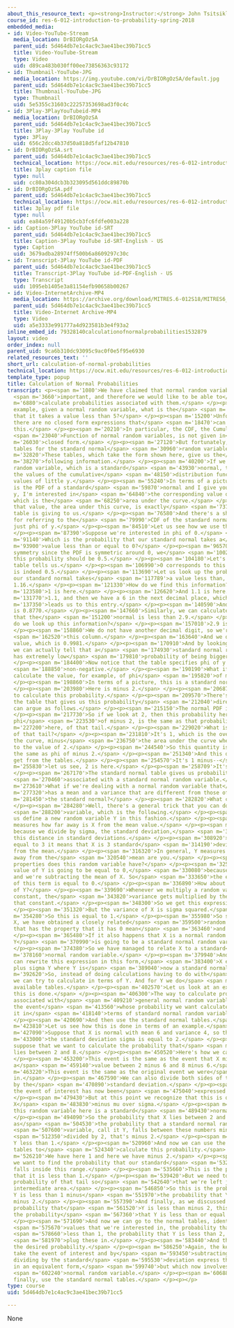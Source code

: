 ```yaml
---
about_this_resource_text: <p><strong>Instructor:</strong> John Tsitsiklis</p>
course_id: res-6-012-introduction-to-probability-spring-2018
embedded_media:
- id: Video-YouTube-Stream
  media_location: DrBIORgOzSA
  parent_uid: 5d464db7e1c4ac9c3ae41bec39b71cc5
  title: Video-YouTube-Stream
  type: Video
  uid: d89ca483b030ff00ee73856363c93172
- id: Thumbnail-YouTube-JPG
  media_location: https://img.youtube.com/vi/DrBIORgOzSA/default.jpg
  parent_uid: 5d464db7e1c4ac9c3ae41bec39b71cc5
  title: Thumbnail-YouTube-JPG
  type: Thumbnail
  uid: 5e5355c31603c22257353698ad3f0c4c
- id: 3Play-3PlayYouTubeid-MP4
  media_location: DrBIORgOzSA
  parent_uid: 5d464db7e1c4ac9c3ae41bec39b71cc5
  title: 3Play-3Play YouTube id
  type: 3Play
  uid: 656c2dcc4b37d50a818d5faf12b47810
- id: DrBIORgOzSA.srt
  parent_uid: 5d464db7e1c4ac9c3ae41bec39b71cc5
  technical_location: https://ocw.mit.edu/resources/res-6-012-introduction-to-probability-spring-2018/part-i-the-fundamentals/calculation-of-normal-probabilities/DrBIORgOzSA.srt
  title: 3play caption file
  type: null
  uid: cc80a304dcb3b323095d561ddc89870b
- id: DrBIORgOzSA.pdf
  parent_uid: 5d464db7e1c4ac9c3ae41bec39b71cc5
  technical_location: https://ocw.mit.edu/resources/res-6-012-introduction-to-probability-spring-2018/part-i-the-fundamentals/calculation-of-normal-probabilities/DrBIORgOzSA.pdf
  title: 3play pdf file
  type: null
  uid: ea84a59f49120b5cb3fc6fdfe003a228
- id: Caption-3Play YouTube id-SRT
  parent_uid: 5d464db7e1c4ac9c3ae41bec39b71cc5
  title: Caption-3Play YouTube id-SRT-English - US
  type: Caption
  uid: 3679adba28974ff500b6a8609297c30c
- id: Transcript-3Play YouTube id-PDF
  parent_uid: 5d464db7e1c4ac9c3ae41bec39b71cc5
  title: Transcript-3Play YouTube id-PDF-English - US
  type: Transcript
  uid: 1095eb1405e3a81154efb90658b00267
- id: Video-InternetArchive-MP4
  media_location: https://archive.org/download/MITRES.6-012S18/MITRES6_012S18_L08-09_300k.mp4
  parent_uid: 5d464db7e1c4ac9c3ae41bec39b71cc5
  title: Video-Internet Archive-MP4
  type: Video
  uid: a5e3333e991777a4d923581b3e4f93a2
inline_embed_id: 79328140calculationofnormalprobabilities1532879
layout: video
order_index: null
parent_uid: 9ca6b310dc93095c9ac0f0e5f95e6930
related_resources_text: ''
short_url: calculation-of-normal-probabilities
technical_location: https://ocw.mit.edu/resources/res-6-012-introduction-to-probability-spring-2018/part-i-the-fundamentals/calculation-of-normal-probabilities
template_type: popup
title: Calculation of Normal Probabilities
transcript: <p><span m='1080'>We have claimed that normal random variables are very</span>
  <span m='3660'>important, and therefore we would like to be able to</span> <span
  m='6880'>calculate probabilities associated with them.</span> </p><p><span m='9280'>For
  example, given a normal random variable, what is the</span> <span m='11940'>probability
  that it takes a value less than 5?</span> </p><p><span m='15200'>Unfortunately,
  there are no closed form expressions that</span> <span m='18470'>can help us with
  this.</span> </p><p><span m='20210'>In particular, the CDF, the Cumulative Distribution</span>
  <span m='23040'>Function of normal random variables, is not given in</span> <span
  m='26030'>closed form.</span> </p><p><span m='27120'>But fortunately, we do have
  tables for the standard normal</span> <span m='30960'>random variable.</span> </p><p><span
  m='32820'>These tables, which take the form shown here, give us the</span> <span
  m='38270'>following information.</span> </p><p><span m='40200'>If we have a normal
  random variable, which is a standard</span> <span m='43930'>normal, they tell us
  the values of the cumulative</span> <span m='48150'>distribution function for different
  values of little y.</span> </p><p><span m='55240'>In terms of a picture, if this
  is the PDF of a standard</span> <span m='59870'>normal and I give you a value little
  y, I'm interested in</span> <span m='64840'>the corresponding value of the CDF,
  which is the</span> <span m='68250'>area under the curve.</span> </p><p><span m='70150'>Well,
  that value, the area under this curve, is exactly</span> <span m='73770'>what this
  table is giving to us.</span> </p><p><span m='76580'>And there's a shorthand notation
  for referring to the</span> <span m='79990'>CDF of the standard normal, which is
  just phi of y.</span> </p><p><span m='84510'>Let us see how we use this table.</span>
  </p><p><span m='87390'>Suppose we're interested in phi of 0.</span> </p><p><span
  m='91140'>Which is the probability that our standard normal takes a</span> <span
  m='93900'>value less than or equal to 0?</span> </p><p><span m='96570'>Well, by
  symmetry since the PDF is symmetric around 0, we</span> <span m='100259'>know that
  this probability should be 0.5.</span> </p><p><span m='104180'>Let's see what the
  table tells us.</span> </p><p><span m='106990'>0 corresponds to this entry, which
  is indeed 0.5.</span> </p><p><span m='113690'>Let us look up the probability that
  our standard normal takes</span> <span m='117789'>a value less than, let's say,
  1.16.</span> </p><p><span m='121330'>How do we find this information?</span> </p><p><span
  m='123580'>1 is here.</span> </p><p><span m='126620'>And 1.1 is here.</span> </p><p><span
  m='131770'>1.1, and then we have a 6 in the next decimal place, which</span> <span
  m='137350'>leads us to this entry.</span> </p><p><span m='140590'>And so this value
  is 0.8770.</span> </p><p><span m='147660'>Similarly, we can calculate the probability
  that the</span> <span m='151200'>normal is less than 2.9.</span> </p><p><span m='155030'>How
  do we look up this information?</span> </p><p><span m='157010'>2.9 is here.</span>
  </p><p><span m='158860'>We do not have another decimal digit, so we're looking at</span>
  <span m='162520'>this column.</span> </p><p><span m='163640'>And we obtain this
  value, which is 0.9981.</span> </p><p><span m='170910'>And by looking at this number
  we can actually tell that a</span> <span m='174930'>standard normal random variable
  has extremely low</span> <span m='179810'>probability of being bigger than 2.9.</span>
  </p><p><span m='184400'>Now notice that the table specifies phi of y for y being</span>
  <span m='188850'>non-negative.</span> </p><p><span m='190190'>What if we wish to
  calculate the value, for example, of phi</span> <span m='195820'>of minus 2?</span>
  </p><p><span m='198860'>In terms of a picture, this is a standard normal.</span>
  </p><p><span m='203980'>Here is minus 2.</span> </p><p><span m='206870'>And we wish
  to calculate this probability.</span> </p><p><span m='209570'>There's nothing in
  the table that gives us this probability</span> <span m='212040'>directly, but we
  can argue as follows.</span> </p><p><span m='215150'>The normal PDF is symmetric.</span>
  </p><p><span m='217730'>So if we look at 2, then this probability here, which is
  phi</span> <span m='223530'>of minus 2, is the same as that probability</span> <span
  m='227200'>here, of that tail.</span> </p><p><span m='229020'>What is the probability
  of that tail?</span> </p><p><span m='231810'>It's 1, which is the overall area under
  the curve, minus</span> <span m='236750'>the area under the curve when you go up
  to the value of 2.</span> </p><p><span m='244540'>So this quantity is going to be
  the same as phi of minus 2.</span> </p><p><span m='251340'>And this one we can now
  get from the tables.</span> </p><p><span m='254570'>It's 1 minus--</span> <span
  m='255830'>let us see, 2 is here.</span> </p><p><span m='258709'>It's 1 minus 0.9772.</span>
  </p><p><span m='267170'>The standard normal table gives us probabilities</span>
  <span m='270460'>associated with a standard normal random variable.</span> </p><p><span
  m='273610'>What if we're dealing with a normal random variable that</span> <span
  m='277320'>has a mean and a variance that are different from those of</span> <span
  m='281450'>the standard normal?</span> </p><p><span m='282820'>What can we do?</span>
  </p><p><span m='284280'>Well, there's a general trick that you can do to a random</span>
  <span m='288200'>variable, which is the following.</span> </p><p><span m='291409'>Let
  us define a new random variable Y in this fashion.</span> </p><p><span m='295770'>Y
  measures how far away is X from the mean value.</span> </p><p><span m='301030'>But
  because we divide by sigma, the standard deviation,</span> <span m='304610'>it measures
  this distance in standard deviations.</span> </p><p><span m='308920'>So if Y is
  equal to 3 it means that X is 3 standard</span> <span m='314190'>deviations away
  from the mean.</span> </p><p><span m='316320'>In general, Y measures how many deviations
  away from the</span> <span m='320540'>mean are you.</span> </p><p><span m='322270'>What
  properties does this random variable have?</span> </p><p><span m='325030'>The expected
  value of Y is going to be equal to 0,</span> <span m='330080'>because we have X
  and we're subtracting the mean of X. So</span> <span m='333650'>the expected value
  of this term is equal to 0.</span> </p><p><span m='336890'>How about the variance
  of Y?</span> </p><p><span m='339690'>Whenever we multiply a random variable by a
  constant, the</span> <span m='343820'>variance gets multiplied by the square of
  that constant.</span> </p><p><span m='348300'>So we get this expression.</span>
  </p><p><span m='351320'>But the variance of X is sigma squared.</span> </p><p><span
  m='354280'>So this is equal to 1.</span> </p><p><span m='355980'>So starting from
  X, we have obtained a closely related</span> <span m='359500'>random variable Y
  that has the property that it has 0 mean</span> <span m='363460'>and unit variance.</span>
  </p><p><span m='365480'>If it also happens that X is a normal random variable, then
  Y</span> <span m='370990'>is going to be a standard normal random variable.</span>
  </p><p><span m='374380'>So we have managed to relate X to a standard</span> <span
  m='378160'>normal random variable.</span> </p><p><span m='379940'>And perhaps you
  can rewrite this expression in this form,</span> <span m='383400'>X equals to mu
  plus sigma Y where Y is</span> <span m='389040'>now a standard normal.</span> </p><p><span
  m='392620'>So, instead of doing calculations having to do with</span> <span m='395040'>X,
  we can try to calculate in terms of Y. And for Y we do</span> <span m='400220'>have
  available tables.</span> </p><p><span m='402570'>Let us look at an example of how
  this is done.</span> </p><p><span m='406300'>The way to calculate probabilities
  associated with</span> <span m='409210'>general normal random variables is to take
  the event</span> <span m='413560'>whose probability we want calculated and express
  it in</span> <span m='418140'>terms of standard normal random variables.</span>
  </p><p><span m='420690'>And then use the standard normal tables.</span> </p><p><span
  m='423810'>Let us see how this is done in terms of an example.</span> </p><p><span
  m='427090'>Suppose that X is normal with mean 6 and variance 4, so that</span> <span
  m='433000'>the standard deviation sigma is equal to 2.</span> </p><p><span m='435780'>And
  suppose that we want to calculate the probability that</span> <span m='439080'>X
  lies between 2 and 8.</span> </p><p><span m='450520'>Here's how we can proceed.</span>
  </p><p><span m='453200'>This event is the same as the event that X minus 6 takes
  a</span> <span m='459140'>value between 2 minus 6 and 8 minus 6.</span> </p><p><span
  m='463220'>This event is the same as the original event we were</span> <span m='465790'>interested
  in.</span> </p><p><span m='467590'>We can also divide both sides of this inequality
  by the</span> <span m='470890'>standard deviation.</span> </p><p><span m='472420'>And
  the event of interest has now been</span> <span m='475040'>expressed in this form.</span>
  </p><p><span m='479430'>But at this point we recognize that this is of the form
  X</span> <span m='483830'>minus mu over sigma.</span> </p><p><span m='486390'>So
  this random variable here is a standard</span> <span m='489430'>normal random variable.</span>
  </p><p><span m='494090'>So the probability that X lies between 2 and 8 is the same
  as</span> <span m='504530'>the probability that a standard normal random</span>
  <span m='507600'>variable, call it Y, falls between these numbers minus 4</span>
  <span m='512350'>divided by 2, that's minus 2.</span> </p><p><span m='515090'>Then
  Y less than 1.</span> </p><p><span m='520960'>And now we can use the standard normal
  tables to</span> <span m='524340'>calculate this probability.</span> </p><p><span
  m='526210'>We have here 1 and here we have minus 2.</span> </p><p><span m='529960'>And
  we want to find the probability that our standard</span> <span m='532790'>normal
  falls inside this range.</span> </p><p><span m='535660'>This is the probability
  that it is less than 1.</span> </p><p><span m='539420'>But we need to subtract the
  probability of that tail so</span> <span m='542640'>that we're left just with this
  intermediate area.</span> </p><p><span m='546850'>So this is the probability that
  Y is less than 1 minus</span> <span m='551970'>the probability that Y is less than
  minus 2.</span> </p><p><span m='557390'>And finally, as we discussed earlier, the
  probability that</span> <span m='561520'>Y is less than minus 2, this is 1 minus
  the probability</span> <span m='567360'>that Y is less than or equal to 2.</span>
  </p><p><span m='571690'>And now we can go to the normal tables, identify the</span>
  <span m='575670'>values that we're interested in, the probability that Y is</span>
  <span m='578660'>less than 1, the probability that Y is less than 2, and</span>
  <span m='581970'>plug these in.</span> </p><p><span m='583440'>And this gives us
  the desired probability.</span> </p><p><span m='586250'>Again, the key step is to
  take the event of interest and by</span> <span m='593450'>subtracting the mean and
  dividing by the standard</span> <span m='595530'>deviation express that same event
  in an equivalent form,</span> <span m='599740'>but which now involves a standard</span>
  <span m='602240'>normal random variable.</span> </p><p><span m='606880'>And then
  finally, use the standard normal tables.</span> </p><p></p>
type: course
uid: 5d464db7e1c4ac9c3ae41bec39b71cc5

---
```

None